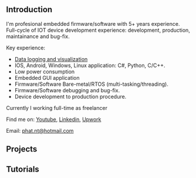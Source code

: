 ## Introduction

I'm profesional embedded firmware/software with 5+ years experience. Full-cycle of IOT device development experience: development, production, maintainance and bug-fix.

Key experience:
- [Data logging and visualization](data_log_and_visilization.md)
- IOS, Android, Windows, Linux application: C#, Python, C/C++.
- Low power consumption
- Embedded GUI application
- Firmware/Software Bare-metal/RTOS (multi-tasking/threading).
- Firmware/Software debugging and bug-fix.
- Device development to production procedure.

Currently I working full-time as freelancer

Find me on: [Youtube](https://www.youtube.com/c/PhatNguyenDIY), [Linkedin](https://www.linkedin.com/in/phatnt/), [Upwork](https://www.upwork.com/freelancers/~017742a3ed87a97121?viewMode=1)

Email: phat.nt@hotmail.com

## Projects

## Tutorials